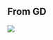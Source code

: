 ## From GD



![]({{site.baseurl}}/https://drive.google.com/file/d/1uUIblFpOl9J1fnb0HR2yH_3z6zdkgzgm/view?usp=sharing)
